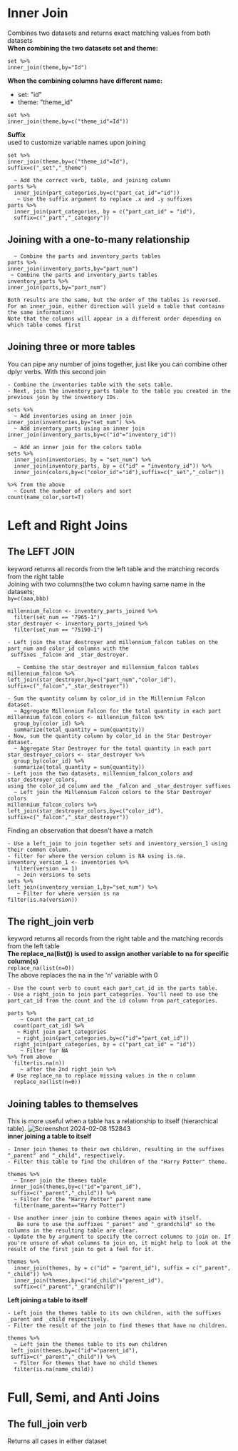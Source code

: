# Inner Join 
Combines two datasets and returns exact matching values from both datasets <br> 
****When combining the two datasets set and theme:**** <br>
```
set %>%
inner_join(theme,by="Id")
```
****When the combining columns have different name:****
- set: "id"
- theme: "theme_id"
```
set %>%
inner_join(theme,by=c("theme_id"=Id"))
```
****Suffix**** <br>
used to customize variable names upon joining <br>
```
set %>%
inner_join(theme,by=c("theme_id"=Id"),
suffix=c("_set","_theme")
```

```
  ~ Add the correct verb, table, and joining column
parts %>% 
  inner_join(part_categories,by=c("part_cat_id"="id"))
   ~ Use the suffix argument to replace .x and .y suffixes
parts %>% 
  inner_join(part_categories, by = c("part_cat_id" = "id"),
  suffix=c("_part","_category"))
```

## Joining with a one-to-many relationship
```
  ~ Combine the parts and inventory_parts tables
parts %>%
inner_join(inventory_parts,by="part_num")
 ~ Combine the parts and inventory_parts tables
inventory_parts %>%
inner_join(parts,by="part_num")

Both results are the same, but the order of the tables is reversed.
For an inner_join, either direction will yield a table that contains the same information!
Note that the columns will appear in a different order depending on which table comes first
```
## Joining three or more tables
You can pipe any number of joins together, just like you can combine other dplyr verbs. With this second join
```
- Combine the inventories table with the sets table.
- Next, join the inventory_parts table to the table you created in the previous join by the inventory IDs.

sets %>%
  ~ Add inventories using an inner join 
inner_join(inventories,by="set_num") %>%
  ~ Add inventory_parts using an inner join 
inner_join(inventory_parts,by=c("id"="inventory_id"))

  ~ Add an inner join for the colors table
sets %>%
  inner_join(inventories, by = "set_num") %>%
  inner_join(inventory_parts, by = c("id" = "inventory_id")) %>%
  inner_join(colors,by=c("color_id"="id"),suffix=c("_set","_color"))

%>% from the above
  ~ Count the number of colors and sort
count(name_color,sort=T)
```
# Left and Right Joins
## The LEFT JOIN 
keyword returns all records from the left table and the matching records from the right table <br>
Joining with two columns(the two column having same name in the datasets; <br>
```by=c(aaa,bbb)```
```
millennium_falcon <- inventory_parts_joined %>%
  filter(set_num == "7965-1")
star_destroyer <- inventory_parts_joined %>%
  filter(set_num == "75190-1")

- Left join the star_destroyer and millennium_falcon tables on the part_num and color_id columns with the
 suffixes _falcon and _star_destroyer.

   ~ Combine the star_destroyer and millennium_falcon tables
millennium_falcon %>%
left_join(star_destroyer,by=c("part_num","color_id"),
suffix=c("_falcon","_star_destroyer"))

- Sum the quantity column by color_id in the Millennium Falcon dataset.
  ~ Aggregate Millennium Falcon for the total quantity in each part
millennium_falcon_colors <- millennium_falcon %>%
  group_by(color_id) %>%
  summarize(total_quantity = sum(quantity))
- Now, sum the quantity column by color_id in the Star Destroyer dataset.
  ~ Aggregate Star Destroyer for the total quantity in each part
star_destroyer_colors <- star_destroyer %>%
  group_by(color_id) %>%
  summarize(total_quantity = sum(quantity))
- Left join the two datasets, millennium_falcon_colors and star_destroyer_colors,
using the color_id column and the _falcon and _star_destroyer suffixes
  ~ Left join the Millennium Falcon colors to the Star Destroyer colors
millennium_falcon_colors %>%
left_join(star_destroyer_colors,by=c("color_id"),
suffix=c("_falcon","_star_destroyer"))
```
Finding an observation that doesn't have a match
```
- Use a left_join to join together sets and inventory_version_1 using their common column.
- filter for where the version column is NA using is.na.
inventory_version_1 <- inventories %>%
  filter(version == 1)
   ~ Join versions to sets
sets %>%
left_join(inventory_version_1,by="set_num") %>%
   ~ Filter for where version is na
filter(is.na(version))
```
## The right_join verb
keyword returns all records from the right table and the matching records from the left table <br>
****The replace_na(list()) is used to assign another variable to na for specific column(s)**** <br>
```replace_na(list(n=0))``` <br>
The above replaces the na in the 'n' variable with 0
```
- Use the count verb to count each part_cat_id in the parts table.
- Use a right_join to join part_categories. You'll need to use the part_cat_id from the count and the id column from part_categories.

parts %>%
    ~ Count the part_cat_id
  count(part_cat_id) %>%
   ~ Right join part_categories
   ~ right_join(part_categories,by=c("id"="part_cat_id"))
  right_join(part_categories, by = c("part_cat_id" = "id"))
    ~ Filter for NA
%>% from above 
  filter(is.na(n))
    ~ after the 2nd right_join %>%
 # Use replace_na to replace missing values in the n column
  replace_na(list(n=0))
```

## Joining tables to themselves
This is more useful when a table has a relationship to itself (hierarchical table).
 ![Screenshot 2024-02-08 152843](https://github.com/theadewole/My_R_Note/assets/108795960/1eb15144-2968-45d7-984e-31ada4a1d5c0) <br>
****inner joining a table to itself****
```
- Inner join themes to their own children, resulting in the suffixes "_parent" and "_child", respectively.
- Filter this table to find the children of the "Harry Potter" theme.

themes %>% 
  ~ Inner join the themes table
 inner_join(themes,by=c("id"="parent_id"),
 suffix=c("_parent","_child")) %>%
  ~ Filter for the "Harry Potter" parent name 
  filter(name_parent=="Harry Potter")
```
```
- Use another inner join to combine themes again with itself.
   Be sure to use the suffixes "_parent" and "_grandchild" so the columns in the resulting table are clear.
- Update the by argument to specify the correct columns to join on. If you're unsure of what columns to join on, it might help to look at the result of the first join to get a feel for it.

themes %>% 
  inner_join(themes, by = c("id" = "parent_id"), suffix = c("_parent", "_child")) %>%
  inner_join(themes,by=c("id_child"="parent_id"),
  suffix=c("_parent","_grandchild"))
```
****Left joining a table to itself****
```
- Left join the themes table to its own children, with the suffixes _parent and _child respectively.
- Filter the result of the join to find themes that have no children.

themes %>% 
  ~ Left join the themes table to its own children
 left_join(themes,by=c("id"="parent_id"),
 suffix=c("_parent","_child")) %>%
  ~ Filter for themes that have no child themes
  filter(is.na(name_child))
```

# Full, Semi, and Anti Joins
## The full_join verb
Returns all cases in either dataset



